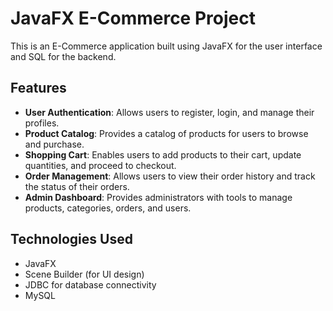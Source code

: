 # JavaFX E-Commerce Project

This is an E-Commerce application built using JavaFX for the user interface and SQL for the backend.

## Features

- **User Authentication**: Allows users to register, login, and manage their profiles.
- **Product Catalog**: Provides a catalog of products for users to browse and purchase.
- **Shopping Cart**: Enables users to add products to their cart, update quantities, and proceed to checkout.
- **Order Management**: Allows users to view their order history and track the status of their orders.
- **Admin Dashboard**: Provides administrators with tools to manage products, categories, orders, and users. 

## Technologies Used

- JavaFX
- Scene Builder (for UI design)
- JDBC for database connectivity
- MySQL


